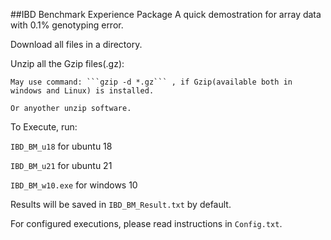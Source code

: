 ##IBD Benchmark Experience Package
A quick demostration for array data with 0.1% genotyping error.

Download all files in a directory.

Unzip all the Gzip files(.gz):

    May use command: ```gzip -d *.gz``` , if Gzip(available both in windows and Linux) is installed.
  
    Or anyother unzip software.
  
To Execute, run:

  ```IBD_BM_u18``` for ubuntu 18
  
  ```IBD_BM_u21``` for ubuntu 21
  
  ```IBD_BM_w10.exe``` for windows 10
  

Results will be saved in ```IBD_BM_Result.txt``` by default.  

For configured executions, please read instructions in ```Config.txt```.
